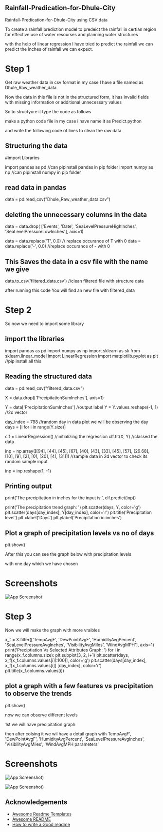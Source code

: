 
## Rainfall-Predication-for-Dhule-City

Rainfall-Predication-for-Dhule-City using CSV data

To create a rainfall prediction model to predeict the rainfall in certian region
for effective use of water resourses and planning water structures

with the help of linear regression I have tried to predict the rainfall
we can predict the inches of rainfall we can expect.



# Step 1

Get raw weather data in csv format in my case I have a file named as Dhule_Raw_weather_data

Now the data in this file is not in the structured form, it has invalid fields with missing information or additional unnecessary values

So to structyure it type the code as follows

make a python code file in my case i have name it as Predict.python

and write the following code of lines to clean the raw data

## Structuring the data
#import Libraries

import pandas as pd  //can pipinstall pandas in pip folder
import numpy as np  //can pipinstall numpy in pip folder

## read data in pandas 
data = pd.read_csv("Dhule_Raw_weather_data.csv")

## deleting the unnecessary columns in the data
data = data.drop(
    ['Events', 'Date', 'SeaLevelPressureHighInches', 'SeaLevelPressureLowInches'], axis=1)

data = data.replace('T', 0.0)  // replace occurance of T with 0
data = data.replace('-', 0.0)  //replace occurance of - with 0

## This Saves the data in a csv file with the name we give 
data.to_csv('filtered_data.csv') //clean filtered file with structure data

after running this code You will find an new file with filtered_data




# Step 2 
So now we need to import some library
## import the libraries
import pandas as pd
import numpy as np
import sklearn as sk
from sklearn.linear_model import LinearRegression
import matplotlib.pyplot as plt //pip install all this

## Reading the structured data
data = pd.read_csv("filtered_data.csv")

X = data.drop(['PrecipitationSumInches'], axis=1)

Y = data['PrecipitationSumInches'] //output label
Y = Y.values.reshape(-1, 1) //2d vector

day_index = 798 //random day in data plot we will be observing the day
days = [i for i in range(Y.size)]

clf = LinearRegression() //initializing the regression
clf.fit(X, Y) //classed the data

inp = np.array([[94], [44], [45], [67], [40], [43], [33], [45],
                [57], [29.68], [10], [9], [2], [0], [20], [4], [31]]) //sample data in 2d vector to check its random sample input

inp = inp.reshape(1, -1)

## Printing output
print('The precipitation in inches for the input is:', clf.predict(inp))

print('The precipitation trend graph: ')
plt.scatter(days, Y, color='g')
plt.scatter(days[day_index], Y[day_index], color='r')
plt.title('Precipitation level')
plt.xlabel('Days')
plt.ylabel('Precipitation in inches')

## Plot a graph of precipitation levels vs no of days
plt.show()

After this you can see the graph below with precipitation levels

with one day which we have chosen

# Screenshots

![App Screenshot](https://user-images.githubusercontent.com/72987607/180610021-eda0ce54-1fb7-45c7-829f-c1f28fd372f9.png)


# Step 3

Now we will make the graph with more vraibles 

x_f = X.filter(['TempAvgF', 'DewPointAvgF', 'HumidityAvgPercent',
                'SeaLevelPressureAvgInches', 'VisibilityAvgMiles',
                'WindAvgMPH'], axis=1)
print('Preciptiation Vs Selected Attributes Graph: ')
for i in range(x_f.columns.size):
    plt.subplot(3, 2, i+1)
    plt.scatter(days, x_f[x_f.columns.values[i][:100]], color='g')
    plt.scatter(days[day_index], x_f[x_f.columns.values[i]]
                [day_index], color='r')
    plt.title(x_f.columns.values[i])

## plot a graph with a few features vs precipitation to observe the trends
plt.show()

now we can observe different levels 

1st we will have precipitation graph 

then after colsing it we wil have a detail graph with TempAvgF', 'DewPointAvgF', 'HumidityAvgPercent',
                'SeaLevelPressureAvgInches', 'VisibilityAvgMiles',
                'WindAvgMPH parameters'




# Screenshots

![App Screenshot](https://user-images.githubusercontent.com/72987607/180610021-eda0ce54-1fb7-45c7-829f-c1f28fd372f9.png))

![App Screenshot](https://user-images.githubusercontent.com/72987607/180610073-78e99d73-e29d-42d0-9b9f-af830a15c3e0.png))


## Acknowledgements

 - [Awesome Readme Templates](https://awesomeopensource.com/project/elangosundar/awesome-README-templates)
 - [Awesome README](https://github.com/matiassingers/awesome-readme)
 - [How to write a Good readme](https://bulldogjob.com/news/449-how-to-write-a-good-readme-for-your-github-project)
